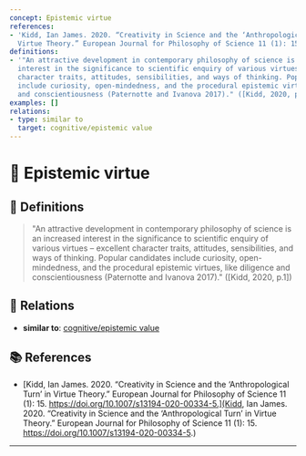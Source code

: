 ```yaml
---
concept: Epistemic virtue
references:
- 'Kidd, Ian James. 2020. “Creativity in Science and the ‘Anthropological Turn’ in
  Virtue Theory.” European Journal for Philosophy of Science 11 (1): 15. https://doi.org/10.1007/s13194-020-00334-5.'
definitions:
- '"An attractive development in contemporary philosophy of science is an increased
  interest in the significance to scientific enquiry of various virtues – excellent
  character traits, attitudes, sensibilities, and ways of thinking. Popular candidates
  include curiosity, open-mindedness, and the procedural epistemic virtues, like diligence
  and conscientiousness (Paternotte and Ivanova 2017)." ([Kidd, 2020, p.1])'
examples: []
relations:
- type: similar to
  target: cognitive/epistemic value
---
```


# 🧠 Epistemic virtue

## 📖 Definitions

> "An attractive development in contemporary philosophy of science is an increased interest in the significance to scientific enquiry of various virtues – excellent character traits, attitudes, sensibilities, and ways of thinking. Popular candidates include curiosity, open-mindedness, and the procedural epistemic virtues, like diligence and conscientiousness (Paternotte and Ivanova 2017)." ([Kidd, 2020, p.1])

## 🔗 Relations

- **similar to**: [cognitive/epistemic value](./cognitive-epistemic-value.md)

## 📚 References

- [Kidd, Ian James. 2020. “Creativity in Science and the ‘Anthropological Turn’ in Virtue Theory.” European Journal for Philosophy of Science 11 (1): 15. https://doi.org/10.1007/s13194-020-00334-5.](Kidd, Ian James. 2020. “Creativity in Science and the ‘Anthropological Turn’ in Virtue Theory.” European Journal for Philosophy of Science 11 (1): 15. https://doi.org/10.1007/s13194-020-00334-5.)


---

<script src="https://giscus.app/client.js"
        data-repo="natesheehan/conceptcartography"
        data-repo-id="R_kgDOPB5QiQ"
        data-category="General"
        data-category-id="DIC_kwDOPB5Qic4CsAxd"
        data-mapping="pathname"
        data-strict="0"
        data-reactions-enabled="1"
        data-emit-metadata="0"
        data-input-position="bottom"
        data-theme="catppuccin_mocha"
        data-lang="en"
        crossorigin="anonymous"
        async>
</script>

